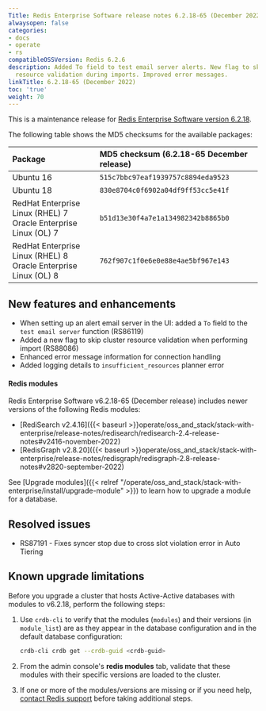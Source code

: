 ```yaml
---
Title: Redis Enterprise Software release notes 6.2.18-65 (December 2022)
alwaysopen: false
categories:
- docs
- operate
- rs
compatibleOSSVersion: Redis 6.2.6
description: Added To field to test email server alerts. New flag to skip cluster
  resource validation during imports. Improved error messages.
linkTitle: 6.2.18-65 (December 2022)
toc: 'true'
weight: 70
---
```


This is a maintenance release for ​[​Redis Enterprise Software version 6.2.18](https://redis.io/downloads/#software).

The following table shows the MD5 checksums for the available packages:

| Package | MD5 checksum (6.2.18-65 December release) |
|:--------|:-------------|
| Ubuntu 16 | `515c7bbc97eaf1939757c8894eda9523` |
| Ubuntu 18 | `830e8704c0f6902a04df9ff53cc5e41f` |
| RedHat Enterprise Linux (RHEL) 7<br/>Oracle Enterprise Linux (OL) 7 | `b51d13e30f4a7e1a134982342b8865b0` |
| RedHat Enterprise Linux (RHEL) 8<br/>Oracle Enterprise Linux (OL) 8 | `762f907c1f0e6e0e88e4ae5bf967e143` |

## New features and enhancements

- When setting up an alert email server in the UI: added a `To` field to the `test email server` function (RS86119)
- Added a new flag to skip cluster resource validation when performing import (RS88086)
- Enhanced error message information for connection handling 
- Added logging details to `insufficient_resources` planner error 

#### Redis modules 

Redis Enterprise Software v6.2.18-65 (December release) includes newer versions of the following Redis modules:

- [RediSearch v2.4.16]({{< baseurl >}}operate/oss_and_stack/stack-with-enterprise/release-notes/redisearch/redisearch-2.4-release-notes#v2416-november-2022)
- [RedisGraph v2.8.20]({{< baseurl >}}operate/oss_and_stack/stack-with-enterprise/release-notes/redisgraph/redisgraph-2.8-release-notes#v2820-september-2022)

See [Upgrade modules]({{< relref "/operate/oss_and_stack/stack-with-enterprise/install/upgrade-module" >}}) to learn how to upgrade a module for a database. 

## Resolved issues

- RS87191 - Fixes syncer stop due to cross slot violation error in Auto Tiering

## Known upgrade limitations

Before you upgrade a cluster that hosts Active-Active databases with modules to v6.2.18, perform the following steps:

1. Use `crdb-cli` to verify that the modules (`modules`) and their versions (in `module_list`) are as they appear in the database configuration and in the default database configuration:

    ```sh
    crdb-cli crdb get --crdb-guid <crdb-guid>
    ```

1. From the admin console's **redis modules** tab, validate that these modules with their specific versions are loaded to the cluster.

1. If one or more of the modules/versions are missing or if you need help, [contact Redis support](https://redis.com/company/support/) before taking additional steps.